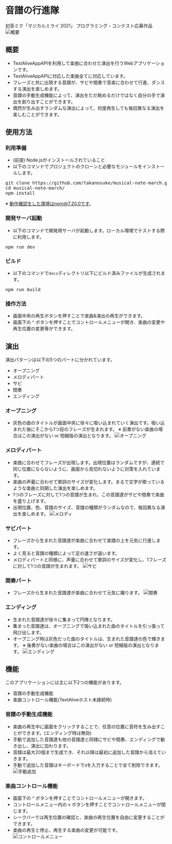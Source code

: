 # 音譜の行進隊
初音ミク「マジカルミライ 2021」 プログラミング・コンテスト応募作品
![概要](https://user-images.githubusercontent.com/38162502/135104803-7e1e9d42-7b06-4401-8c62-17a81e3f1aae.png)

## 概要
* TextAliveAppAPIを利用して楽曲に合わせた演出を行うWebアプリケーションです。
* TextAliveAppAPIに対応した楽曲全てに対応しています。
* フレーズと共に出現する音譜が、サビや間奏で音楽に合わせて行進、ダンスする演出を楽しめます。
* 音譜の手動生成機能によって、演出をただ眺めるだけではなく自分の手で演出を創り出すことができます。
* 偶然が生み出すランダムな演出によって、何度再生しても毎回異なる演出を楽しむことができます。

## 使用方法
### 利用準備
* (前提) Node.jsがインストールされていること
* 以下のコマンドでプロジェクトのクローンと必要なモジュールをインストールします。
<pre>
git clone https://github.com/takanosuke/musical-note-march.git
cd musical-note-march/
npm install
</pre>
※ 動作確認をした環境はnpm@7.20.0です。

### 開発サーバ起動
* 以下のコマンドで開発用サーバが起動します。ローカル環境でテストする際に利用します。
<pre>
npm run dev
</pre>

### ビルド
* 以下のコマンドで<code>docs</code>ディレクトリ以下にビルド済みファイルが生成されます。
<pre>
npm run build
</pre>

### 操作方法
* 画面中央の再生ボタンを押すことで楽曲&演出の再生ができます。
* 画面下の ^ ボタンを押すことでコントロールメニューが開き、楽曲の変更や再生位置の変更等ができます。

## 演出
演出パターンは以下の5つのパートに分かれています。
* オープニング
* メロディパート
* サビ
* 間奏
* エンディング

### オープニング
* 灰色の曲のタイトルが画面中央に徐々に吸い込まれていく演出です。吸い込まれた後にそこから1つ目のフレーズが生まれます。
※ 前奏がない楽曲の場合はこの演出がない or 短縮版の演出となります。
![オープニング](https://user-images.githubusercontent.com/38162502/135092518-d697801b-3b89-4f6f-a1fd-f366338de3ae.gif)

### メロディパート
* 楽曲に合わせてフレーズが出現します。出現位置はランダムですが、連続で同じ位置にならないように、画面から見切れないように対策を入れています。
* 楽曲の声量に合わせて歌詞のサイズが変化します。まるで文字が歌っているような楽曲と同期した演出を楽しめます。
* 1つのフレーズに対して1つの音譜が生まれ、この音譜達がサビや間奏で楽曲を盛り上げます。
* 出現位置、色、音譜のサイズ、音譜の種類がランダムなので、毎回異なる演出を楽しめます。
![メロディ](https://user-images.githubusercontent.com/38162502/135092504-3ed32bbe-4328-40d0-8915-e69d400eb078.gif)

### サビパート
* フレーズから生まれた音譜達が楽曲に合わせて楽譜の上を元気に行進します。
* よく見ると音譜の種類によって足の速さが違います。
* メロディパートと同様に、声量に合わせて歌詞のサイズが変化し、1フレーズに対して1つの音譜が生まれます。
![サビ](https://user-images.githubusercontent.com/38162502/135092528-b05bd54a-e9d7-41bf-8301-b36729293006.gif)

### 間奏パート
* フレーズから生まれた音譜達が楽曲に合わせて元気に踊ります。
![間奏](https://user-images.githubusercontent.com/38162502/135092551-134ad959-bb4a-47c4-b4a5-bc1c7b937d13.gif)

### エンディング
* 生まれた音譜達が徐々に集まって円陣となります。
* 集まった音譜達は、オープニングで吸い込まれた曲のタイトルを引っ張って飛び出します。
* オープニング時は灰色だった曲のタイトルは、生まれた音譜達の色で輝きます。
※ 後奏がない楽曲の場合はこの演出がない or 短縮版の演出となります。
![エンディング](https://user-images.githubusercontent.com/38162502/135092785-7364203e-589c-4bc3-abe5-7843cf08c752.gif)

## 機能
このアプリケーションには主に以下2つの機能があります。
* 音譜の手動生成機能
* 楽曲コントロール機能(TextAliveホスト未接続時)

### 音譜の手動生成機能
* 楽曲の再生中に画面をクリックすることで、任意の位置に音符を生み出すことができます。(エンディング時は無効)
* 手動で追加した音譜達も他の音譜達と同様にサビや間奏、エンディングで動き出し、演出に加わります。
* 音譜は最大20個まで生成でき、それ以降は最初に追加した音譜から消えていきます。
* 手動で追加した音譜はキーボードで<code>d</code>を入力することで全て削除できます。
![手動追加](https://user-images.githubusercontent.com/38162502/135092544-5c6980dc-326d-41d1-ba0d-98ae74e2f164.gif)

### 楽曲コントロール機能
* 画面下の ^ ボタンを押すことでコントロールメニューが開きます。
* コントロールメニュー内の v ボタンを押すことでコントロールメニューが閉じます。
* シークバーでは再生位置の確認と、楽曲の再生位置を自由に変更することができます。
* 楽曲の再生と停止、再生する楽曲の変更が可能です。
![コントロールメニュー](https://user-images.githubusercontent.com/38162502/135110750-5a11e28d-09e6-4909-8424-02b3a9a5a0b6.jpeg)
